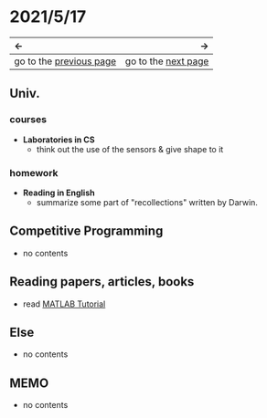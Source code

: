 # 2021/5/17
|←|→|
|:---|---:|
go to the [previous page](./16th.md) | go to the [next page](./18th.md)

## Univ.
### courses
- **Laboratories in CS**
    - think out the use of the sensors & give shape to it

### homework
- **Reading in English**
    - summarize some part of "recollections" written by Darwin.

## Competitive Programming
- no contents

## Reading papers, articles, books
- read [MATLAB Tutorial](https://jp.mathworks.com/help/matlab/getting-started-with-matlab.html?s_tid=CRUX_lftnav)

## Else
- no contents

## MEMO
- no contents

